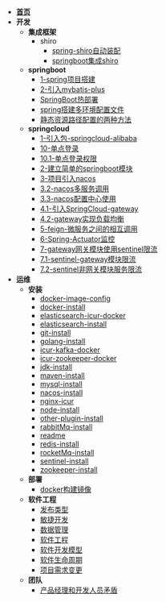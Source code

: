 <!-- docs/_sidebar -->

* [**首页**](/devops/README)
* **开发**
   * **集成框架**
      * shiro
         * [spring-shiro自动装配](/devops/develop/frame/shiro/spring-shiro自动装配.md)
         * [springboot集成shiro](/devops/develop/frame/shiro/springboot集成shiro.md)
   * **springboot**
      * [1-spring项目搭建](/devops/develop/springboot/1-spring项目搭建.md)
      * [2-引入mybatis-plus](/devops/develop/springboot/2-引入mybatis-plus.md)
      * [SpringBoot热部署](/devops/develop/springboot/config/SpringBoot热部署.md)
      * [spring搭建多环境配置文件](/devops/develop/springboot/config/spring搭建多环境配置文件.md)
      * [静态资源路径配置的两种方法](/devops/develop/springboot/config/静态资源路径配置的两种方法.md)
   * **springcloud**
      * [1-引入包-springcloud-alibaba](/devops/develop/springcloud/1-引入包-springcloud-alibaba.md)
      * [10-单点登录](/devops/develop/springcloud/10-单点登录.md)
      * [10.1-单点登录权限](/devops/develop/springcloud/10.1-单点登录权限.md)
      * [2-建立简单的springboot模块](/devops/develop/springcloud/2-建立简单的springboot模块.md)
      * [3-项目引入nacos](/devops/develop/springcloud/3-项目引入nacos.md)
      * [3.2-nacos多服务调用](/devops/develop/springcloud/3.2-nacos多服务调用.md)
      * [3.3-nacos配置中心使用](/devops/develop/springcloud/3.3-nacos配置中心使用.md)
      * [4.1-引入SpringCloud-gateway](/devops/develop/springcloud/4.1-引入SpringCloud-gateway.md)
      * [4.2-gateway实现负载均衡](/devops/develop/springcloud/4.2-gateway实现负载均衡.md)
      * [5-feign-微服务之间的相互调用](/devops/develop/springcloud/5-feign-微服务之间的相互调用.md)
      * [6-Spring-Actuator监控](/devops/develop/springcloud/6-Spring-Actuator监控.md)
      * [7-gateway网关模块使用sentinel限流](/devops/develop/springcloud/7-gateway网关模块使用sentinel限流.md)
      * [7.1-sentinel-gateway模块限流](/devops/develop/springcloud/7.1-sentinel-gateway模块限流.md)
      * [7.2-sentinel非网关模块服务限流](/devops/develop/springcloud/7.2-sentinel非网关模块服务限流.md)
* **运维**
   * **安装**
      * [docker-image-config](/devops/optration/install/docker-image-config.md)
      * [docker-install](/devops/optration/install/docker-install.md)
      * [elasticsearch-icur-docker](/devops/optration/install/elasticsearch-icur-docker.md)
      * [elasticsearch-install](/devops/optration/install/elasticsearch-install.md)
      * [git-install](/devops/optration/install/git-install.md)
      * [golang-install](/devops/optration/install/golang-install.md)
      * [icur-kafka-docker](/devops/optration/install/icur-kafka-docker.md)
      * [icur-zookeeper-docker](/devops/optration/install/icur-zookeeper-docker.md)
      * [jdk-install](/devops/optration/install/jdk-install.md)
      * [maven-install](/devops/optration/install/maven-install.md)
      * [mysql-install](/devops/optration/install/mysql-install.md)
      * [nacos-install](/devops/optration/install/nacos-install.md)
      * [nginx-icur](/devops/optration/nginx-icur.md)
      * [node-install](/devops/optration/install/node-install.md)
      * [other-plugin-install](/devops/optration/install/other-plugin-install.md)
      * [rabbitMq-install](/devops/optration/install/rabbitMq-install.md)
      * [readme](/devops/optration/install/readme.md)
      * [redis-install](/devops/optration/install/redis-install.md)
      * [rocketMq-install](/devops/optration/install/rocketMq-install.md)
      * [sentinel-install](/devops/optration/install/sentinel-install.md)
      * [zookeeper-install](/devops/optration/install/zookeeper-install.md)
   * **部署**
      * [docker构建镜像](/devops/optration/docker构建镜像.md)
   * **软件工程**
      * [发布类型](/devops/software-engineering/发布类型.md)
      * [敏捷开发](/devops/software-engineering/敏捷开发.md)
      * [数据管理](/devops/software-engineering/数据管理.md)
      * [软件工程](/devops/software-engineering/软件工程.md)
      * [软件开发模型](/devops/software-engineering/软件开发模型.md)
      * [软件生命周期](/devops/software-engineering/软件生命周期.md)
      * [项目需求变更](/devops/software-engineering/项目需求变更.md)
   * **团队**
      * [产品经理和开发人员矛盾](/devops/team/产品经理和开发人员.md)
